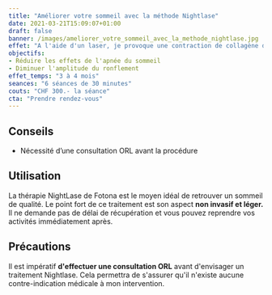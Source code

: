 ```yaml
---
title: "Améliorer votre sommeil avec la méthode Nightlase"
date: 2021-03-21T15:09:07+01:00
draft: false
banner: /images/ameliorer_votre_sommeil_avec_la_methode_nightlase.jpg
effet: "A l'aide d'un laser, je provoque une contraction de collagène dans le tissu de la muqueuse buccale. Cela induit **un effet de tension** qui réduit les effets de l'apnée du sommeil et diminue l'amplitude des ronflements."
objectifs:
- Réduire les effets de l'apnée du sommeil
- Diminuer l'amplitude du ronflement
effet_temps: "3 à 4 mois"
seances: "6 séances de 30 minutes"
couts: "CHF 300.- la séance"
cta: "Prendre rendez-vous"
---
```


## Conseils

* Nécessité d’une consultation ORL avant la procédure

## Utilisation

La thérapie NightLase de Fotona est le moyen idéal de retrouver un sommeil de qualité. Le point fort de ce traitement est son aspect **non invasif et léger.** Il ne demande pas de délai de récupération et vous pouvez reprendre vos activités immédiatement après.

## Précautions

Il est impératif **d'effectuer une consultation ORL** avant d'envisager un traitement Nightlase. Cela permettra de s'assurer qu'il n'existe aucune contre-indication médicale à mon intervention.
